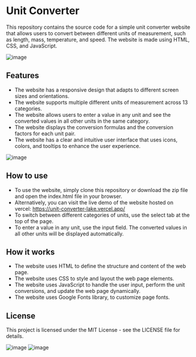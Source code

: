 # Unit Converter

This repository contains the source code for a simple unit converter website that allows users to convert between different units of measurement, such as length, mass, temperature, and speed. The website is made using HTML, CSS, and JavaScript.

![image](https://github.com/sil-samriddha/unit-converter/assets/95685662/7d57165b-e8ab-42eb-bb55-5176a491965e)

## Features

- The website has a responsive design that adapts to different screen sizes and orientations.
- The website supports multiple different units of measurement across 13 categories.
- The website allows users to enter a value in any unit and see the converted values in all other units in the same category.
- The website displays the conversion formulas and the conversion factors for each unit pair.
- The website has a clear and intuitive user interface that uses icons, colors, and tooltips to enhance the user experience.

![image](https://github.com/sil-samriddha/unit-converter/assets/95685662/c43681b5-471f-4768-9cbf-9fc07dba8afe)

## How to use

- To use the website, simply clone this repository or download the zip file and open the index.html file in your browser.
- Alternatively, you can visit the live demo of the website hosted on vercel: https://unit-converter-lake.vercel.app/
- To switch between different categories of units, use the select tab at the top of the page.
- To enter a value in any unit, use the input field. The converted values in all other units will be displayed automatically.

## How it works

- The website uses HTML to define the structure and content of the web page.
- The website uses CSS to style and layout the web page elements.
- The website uses JavaScript to handle the user input, perform the unit conversions, and update the web page dynamically.
- The website uses Google Fonts library, to customize page fonts.

## License

This project is licensed under the MIT License - see the LICENSE file for details.


![image](https://github.com/sil-samriddha/unit-converter/assets/95685662/cd7afe83-9083-4a2f-a9c9-e651153650ff)
![image](https://github.com/sil-samriddha/unit-converter/assets/95685662/978eabf0-6a9c-4c51-bcb7-383d6631ae31)
